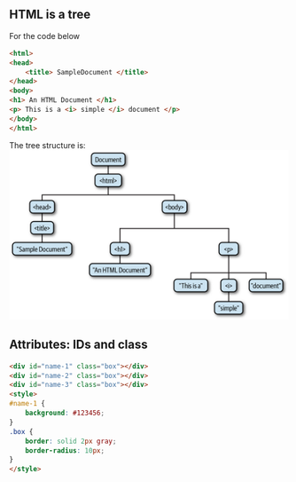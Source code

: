 ## HTML is a tree
For the code below
```html
<html>
<head>
	<title> SampleDocument </title>
</head>
<body>
<h1> An HTML Document </h1>
<p> This is a <i> simple </i> document </p>
</body>
</html>
```

The tree structure is:
![HTMLStructure](HTMLStructure.png)

## Attributes: IDs and class

```html
<div id="name-1" class="box"></div>
<div id="name-2" class="box"></div>
<div id="name-3" class="box"></div>
<style>
#name-1 {
	background: #123456;
}
.box {
	border: solid 2px gray;
	border-radius: 10px;
}
</style>
```